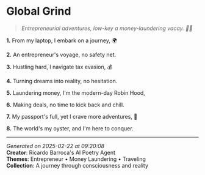 # Global Grind

> *Entrepreneurial adventures, low-key a money-laundering vacay. 🤑🌴*

**1.** From my laptop, I embark on a journey, 🌍


**2.** An entrepreneur's voyage, no safety net.


**3.** Hustling hard, I navigate tax evasion, 💰


**4.** Turning dreams into reality, no hesitation.


**5.** Laundering money, I'm the modern-day Robin Hood,


**6.** Making deals, no time to kick back and chill.


**7.** My passport's full, yet I crave more adventures, 🌟


**8.** The world's my oyster, and I'm here to conquer.



---

*Generated on 2025-02-22 at 09:20:08*  
**Creator**: Ricardo Barroca's AI Poetry Agent  
**Themes**: Entrepreneur • Money Laundering • Traveling  
**Collection**: A journey through consciousness and reality
